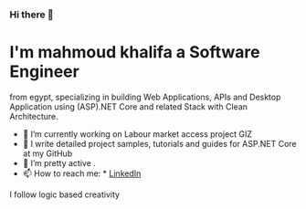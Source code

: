 ### Hi there 👋

# I'm mahmoud khalifa a Software Engineer 
from egypt, specializing in building Web Applications, APIs and Desktop Application using (ASP).NET Core and related Stack with Clean Architecture.

- 🔭 I’m currently working on Labour market access project GIZ
- 🌱 I write detailed project samples, tutorials and guides for ASP.NET Core at my GitHub 
- 👯 I’m pretty active .
- 📫 How to reach me: * [LinkedIn](https://www.linkedin.com/in/mahmoud-khalifa-643936138/) 

I follow logic based creativity

